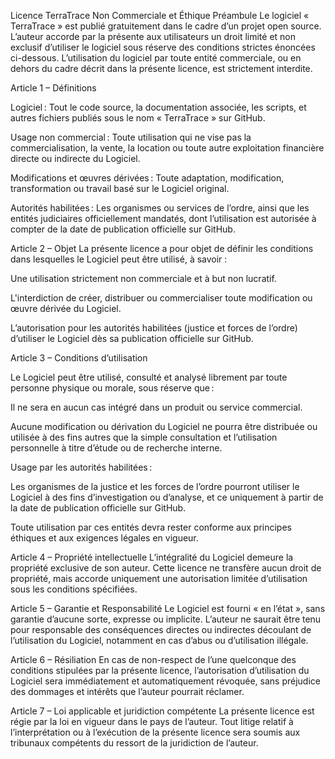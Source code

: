 Licence TerraTrace Non Commerciale et Éthique
Préambule
Le logiciel « TerraTrace » est publié gratuitement dans le cadre d’un projet open source. L’auteur accorde par la présente aux utilisateurs un droit limité et non exclusif d’utiliser le logiciel sous réserve des conditions strictes énoncées ci-dessous. L’utilisation du logiciel par toute entité commerciale, ou en dehors du cadre décrit dans la présente licence, est strictement interdite.

Article 1 – Définitions

Logiciel : Tout le code source, la documentation associée, les scripts, et autres fichiers publiés sous le nom « TerraTrace » sur GitHub.

Usage non commercial : Toute utilisation qui ne vise pas la commercialisation, la vente, la location ou toute autre exploitation financière directe ou indirecte du Logiciel.

Modifications et œuvres dérivées : Toute adaptation, modification, transformation ou travail basé sur le Logiciel original.

Autorités habilitées : Les organismes ou services de l’ordre, ainsi que les entités judiciaires officiellement mandatés, dont l’utilisation est autorisée à compter de la date de publication officielle sur GitHub.

Article 2 – Objet
La présente licence a pour objet de définir les conditions dans lesquelles le Logiciel peut être utilisé, à savoir :

Une utilisation strictement non commerciale et à but non lucratif.

L'interdiction de créer, distribuer ou commercialiser toute modification ou œuvre dérivée du Logiciel.

L’autorisation pour les autorités habilitées (justice et forces de l’ordre) d’utiliser le Logiciel dès sa publication officielle sur GitHub.

Article 3 – Conditions d’utilisation

Le Logiciel peut être utilisé, consulté et analysé librement par toute personne physique ou morale, sous réserve que :

Il ne sera en aucun cas intégré dans un produit ou service commercial.

Aucune modification ou dérivation du Logiciel ne pourra être distribuée ou utilisée à des fins autres que la simple consultation et l’utilisation personnelle à titre d’étude ou de recherche interne.

Usage par les autorités habilitées :

Les organismes de la justice et les forces de l’ordre pourront utiliser le Logiciel à des fins d’investigation ou d’analyse, et ce uniquement à partir de la date de publication officielle sur GitHub.

Toute utilisation par ces entités devra rester conforme aux principes éthiques et aux exigences légales en vigueur.

Article 4 – Propriété intellectuelle
L’intégralité du Logiciel demeure la propriété exclusive de son auteur. Cette licence ne transfère aucun droit de propriété, mais accorde uniquement une autorisation limitée d’utilisation sous les conditions spécifiées.

Article 5 – Garantie et Responsabilité
Le Logiciel est fourni « en l’état », sans garantie d’aucune sorte, expresse ou implicite. L’auteur ne saurait être tenu pour responsable des conséquences directes ou indirectes découlant de l’utilisation du Logiciel, notamment en cas d’abus ou d’utilisation illégale.

Article 6 – Résiliation
En cas de non-respect de l’une quelconque des conditions stipulées par la présente licence, l’autorisation d’utilisation du Logiciel sera immédiatement et automatiquement révoquée, sans préjudice des dommages et intérêts que l’auteur pourrait réclamer.

Article 7 – Loi applicable et juridiction compétente
La présente licence est régie par la loi en vigueur dans le pays de l’auteur. Tout litige relatif à l’interprétation ou à l’exécution de la présente licence sera soumis aux tribunaux compétents du ressort de la juridiction de l’auteur.

